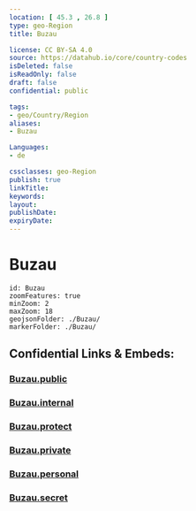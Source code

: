 ```yaml
---
location: [ 45.3 , 26.8 ] 
type: geo-Region
title: Buzau

license: CC BY-SA 4.0
source: https://datahub.io/core/country-codes
isDeleted: false
isReadOnly: false
draft: false
confidential: public

tags:
- geo/Country/Region
aliases:
- Buzau

Languages:
- de

cssclasses: geo-Region
publish: true
linkTitle: 
keywords: 
layout: 
publishDate: 
expiryDate: 
---
```


# Buzau

```leaflet
id: Buzau
zoomFeatures: true 
minZoom: 2 
maxZoom: 18
geojsonFolder: ./Buzau/
markerFolder: ./Buzau/
```


## Confidential Links & Embeds: 

### [Buzau.public](/_public/\Earth\Continent\Europe\Europe~East\Romania\Regions~Romania\Romania~Sud-EstBuzau.public.md) 

### [Buzau.internal](/_internal/\Earth\Continent\Europe\Europe~East\Romania\Regions~Romania\Romania~Sud-EstBuzau.internal.md) 

### [Buzau.protect](/_protect/\Earth\Continent\Europe\Europe~East\Romania\Regions~Romania\Romania~Sud-EstBuzau.protect.md) 

### [Buzau.private](/_private/\Earth\Continent\Europe\Europe~East\Romania\Regions~Romania\Romania~Sud-EstBuzau.private.md) 

### [Buzau.personal](/_personal/\Earth\Continent\Europe\Europe~East\Romania\Regions~Romania\Romania~Sud-EstBuzau.personal.md) 

### [Buzau.secret](/_secret/\Earth\Continent\Europe\Europe~East\Romania\Regions~Romania\Romania~Sud-EstBuzau.secret.md)

